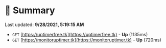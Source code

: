 # 📖 Summary
Last updated: **9/28/2021, 5:19:15 AM**

- `GET` [https://uptimerfree.tk](https://uptimerfree.tk) - **Up** (1135ms)
- `GET` [https://monitoruptimer.tk](https://monitoruptimer.tk) - **Up** (720ms)
